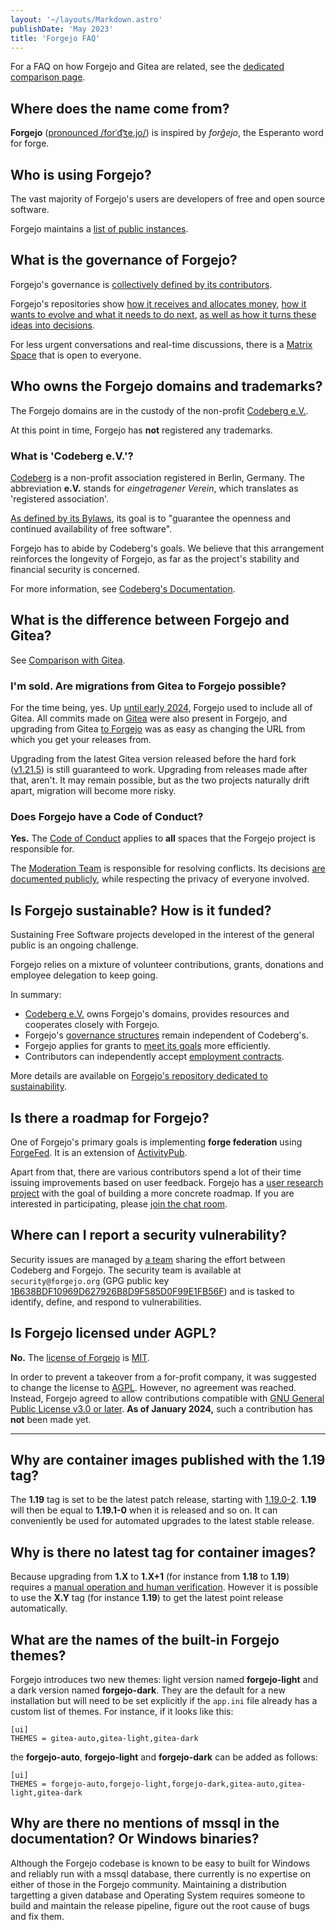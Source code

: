 ```yaml
---
layout: '~/layouts/Markdown.astro'
publishDate: 'May 2023'
title: 'Forgejo FAQ'
---
```


For a FAQ on how Forgejo and Gitea are related, see the [dedicated comparison page](../compare-to-gitea/#faq).

## Where does the name come from?

**Forgejo** ([pronounced /forˈd͡ʒe.jo/](/static/forgejo.mp4)) is inspired by <i lang="eo">forĝejo</i>, the Esperanto word for forge.

## Who is using Forgejo?

The vast majority of Forgejo's users are developers of free and open source software.

Forgejo maintains a [list of public instances](https://codeberg.org/forgejo-contrib/delightful-forgejo#public-instances).

## What is the governance of Forgejo?

Forgejo's governance is [collectively defined by its contributors](https://codeberg.org/forgejo/governance/src/branch/main/README.md).

Forgejo's repositories show [how it receives and allocates money](https://codeberg.org/forgejo/sustainability), [how it wants to evolve and what it needs to do next](https://codeberg.org/forgejo/discussions/issues), [as well as how it turns these ideas into decisions](https://codeberg.org/forgejo/governance).

For less urgent conversations and real-time discussions, there is a [Matrix Space](https://matrix.to/#/#forgejo:matrix.org) that is open to everyone.

## Who owns the Forgejo domains and trademarks?

The Forgejo domains are in the custody of the non-profit [Codeberg e.V.](https://codeberg.org).

At this point in time, Forgejo has **not** registered any trademarks.

### What is 'Codeberg e.V.'?

[Codeberg](https://codeberg.org/Codeberg/org/src/branch/main/Imprint.md) is a non-profit association registered in Berlin, Germany.
The abbreviation **e.V.** stands for _eingetragener Verein_, which translates as 'registered association'.

[As defined by its Bylaws](https://codeberg.org/Codeberg/org/src/branch/main/en/bylaws.md),
its goal is to "guarantee the openness and continued availability of free software".

Forgejo has to abide by Codeberg's goals.
We believe that this arrangement reinforces the longevity of Forgejo,
as far as the project's stability and financial security is concerned.

For more information, see [Codeberg's Documentation](https://docs.codeberg.org/getting-started/what-is-codeberg/#what-is-codeberg-e.v.).

## What is the difference between Forgejo and Gitea?

See [Comparison with Gitea](../compare-to-gitea/).

### I'm sold. Are migrations from Gitea to Forgejo possible?

For the time being, yes. Up [until early 2024](../2024-02-forking-forward/), Forgejo used to include all of Gitea. All commits made on [Gitea](https://github.com/go-gitea/gitea/) were also present in Forgejo, and upgrading from Gitea [to Forgejo](/download/) was as easy as changing the URL from which you get your releases from.

Upgrading from the latest Gitea version released before the hard fork ([v1.21.5](https://github.com/go-gitea/gitea/releases/tag/v1.21.5)) is still guaranteed to work. Upgrading from releases made after that, aren't. It may remain possible, but as the two projects naturally drift apart, migration will become more risky.

### Does Forgejo have a Code of Conduct?

**Yes.** The [Code of Conduct](https://codeberg.org/forgejo/code-of-conduct) applies to **all** spaces that the Forgejo project is responsible for.

The [Moderation Team](https://codeberg.org/forgejo/governance/src/branch/main/TEAMS.md#moderation) is responsible for resolving conflicts.
Its decisions [are documented publicly](https://codeberg.org/forgejo/governance/issues?q=&type=all&labels=106732), while respecting the privacy of everyone involved.

## Is Forgejo sustainable? How is it funded?

Sustaining Free Software projects developed in the interest of the general public is an ongoing challenge.

Forgejo relies on a mixture of volunteer contributions, grants, donations and employee delegation to keep going.

In summary:

- [Codeberg e.V.](#what-is-codeberg-ev) owns Forgejo's domains, provides resources and cooperates closely with Forgejo.
- Forgejo's [governance structures](https://codeberg.org/forgejo/governance) remain independent of Codeberg's.
- Forgejo applies for grants to [meet its goals](#is-there-a-roadmap-for-forgejo) more efficiently.
- Contributors can independently accept [employment contracts](https://codeberg.org/forgejo/professional-services/issues).

More details are available on [Forgejo's repository dedicated to sustainability](https://codeberg.org/forgejo/sustainability).

## Is there a roadmap for Forgejo?

One of Forgejo's primary goals is implementing **forge federation** using [ForgeFed](https://forgefed.org/).
It is an extension of [ActivityPub](https://www.w3.org/TR/activitypub/).

Apart from that, there are various contributors spend a lot of their time issuing improvements based on user feedback.
Forgejo has a [user research project](https://codeberg.org/forgejo/user-research) with the goal of building a more concrete roadmap.
If you are interested in participating, please [join the chat room](https://matrix.to/#/#forgejo-chat:matrix.org).

## Where can I report a security vulnerability?

Security issues are managed by [a team](/.well-known/security.txt) sharing the effort between Codeberg and Forgejo.
The security team is available at `security@forgejo.org` (GPG public key [1B638BDF10969D627926B8D9F585D0F99E1FB56F](https://keyoxide.org/security@forgejo.org)) and is tasked to identify, define, and respond to vulnerabilities.

## Is Forgejo licensed under AGPL?

**No.** The [license of Forgejo](https://codeberg.org/forgejo/forgejo/src/branch/forgejo/LICENSE) is
[MIT](https://spdx.org/licenses/MIT.html).

In order to prevent a takeover from a for-profit company,
it was suggested to change the license to [AGPL](https://spdx.org/licenses/AGPL-3.0-or-later.html).
However, no agreement was reached. Instead, Forgejo agreed to allow contributions compatible with
[GNU General Public License v3.0 or later](https://spdx.org/licenses/GPL-3.0-or-later.html).
**As of January 2024,** such a contribution has **not** been made yet.

---

## Why are container images published with the 1.19 tag?

The **1.19** tag is set to be the latest patch release, starting with [1.19.0-2](https://codeberg.org/forgejo/-/packages/container/forgejo/1.19.0-2). **1.19** will then be equal to **1.19.1-0** when it is released and so on. It can conveniently be used for automated upgrades to the latest stable release.

## Why is there no latest tag for container images?

Because upgrading from **1.X** to **1.X+1** (for instance from **1.18** to **1.19**) requires a [manual operation and human verification](/docs/latest/admin/upgrade). However it is possible to use the **X.Y** tag (for instance **1.19**) to get the latest point release automatically.

## What are the names of the built-in Forgejo themes?

Forgejo introduces two new themes: light version named **forgejo-light** and a dark version named **forgejo-dark**. They are the default for a new installation but will need to be set explicitly if the `app.ini` file already has a custom list of themes. For instance, if it looks like this:

```
[ui]
THEMES = gitea-auto,gitea-light,gitea-dark
```

the **forgejo-auto**, **forgejo-light** and **forgejo-dark** can be added as follows:

```
[ui]
THEMES = forgejo-auto,forgejo-light,forgejo-dark,gitea-auto,gitea-light,gitea-dark
```

## Why are there no mentions of mssql in the documentation? Or Windows binaries?

Although the Forgejo codebase is known to be easy to built for Windows
and reliably run with a mssql database, there currently is no
expertise on either of those in the Forgejo community. Maintaining a
distribution targetting a given database and Operating System requires
someone to build and maintain the release pipeline, figure out the
root cause of bugs and fix them.
